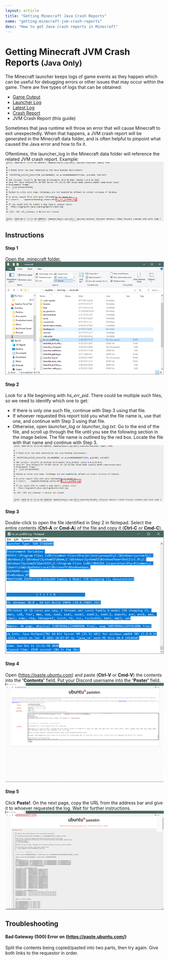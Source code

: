 ```yaml
---
layout: article
title: "Getting Minecraft Java Crash Reports"
name: "getting-minecraft-jvm-crash-reports"
desc: "How to get Java crash reports in Minecraft"
---
```


# Getting Minecraft JVM Crash Reports <small>(Java Only)</small>

The Minecraft launcher keeps logs of game events as they happen which can be useful for debugging errors or other issues that may occur within the game. There are five types of logs that can be obtained:

* [Game Output](/help/guides/getting-minecraft-game-output-log/)
* [Launcher Log](/help/guides/getting-minecraft-launcher-log/)
* [Latest Log](/help/guides/getting-minecraft-latest-log/)
* [Crash Report](/help/guides/getting-minecraft-crash-report/)
* JVM Crash Report (this guide)

Sometimes that java runtime will throw an error that will cause Minecraft to exit unexpectedly. When that happens, a JVM crash report will be generated in the Minecraft data folder, and is often helpful to pinpoint what caused the Java error and how to fix it.

Oftentimes, the launcher_log in the Minecraft data folder will reference the related JVM crash report. Example:
![Launcher Log section referencing JVM crash report file name](/static/images/help/guides/getting-minecraft-jvm-crash-report/launcher_log-hs_err.png)

## Instructions

#### Step 1

[Open the .minecraft folder.](/help/finding-minecraft-data-folder/)
![Minecraft data folder](/static/images/help/guides/getting-minecraft-jvm-crash-report/minecraft-folder-hs_err.png)

#### Step 2

Look for a file beginning with *hs_err_pid*. There could be multiple such files, so we need to idenitfy which one to get:
* If there is only one such file, continue with Step 3 using that file.
* If whoever requested this report told you what the file name is, use that one, and continue with Step 3 using that file.
* Otherwise, open *launcher_log* or *launcher_log.txt*. Go to the end of the file, and scroll up through the file until you see the following section in the image below. The file name is outlined by the red box. Locate the file with that name and continue with Step 3.
![Minecraft data folder with hs_err file highlighted](/static/images/help/guides/getting-minecraft-jvm-crash-report/launcher_log-hs_err.png)

#### Step 3

Double-click to open the file identified in Step 2 in Notepad. Select the entire contents (**Ctrl-A** or **Cmd-A**) of the file and copy it (**Ctrl-C** or **Cmd-C**).
![JVM crash report open in Notepad with all text selected](/static/images/help/guides/getting-minecraft-jvm-crash-report/hs_err-selectall.png) 

#### Step 4

Open (https://paste.ubuntu.com) and paste (**Ctrl-V** or **Cmd-V**) the contents into the **'Contents'** field. Put your Discord username into the **'Poster'** field.
![Ubuntu Pastebin site with data pasted](/static/images/help/guides/getting-minecraft-jvm-crash-report/ubuntu-hs_err.png)

#### Step 5

Click **Paste!**. On the next page, copy the URL from the address bar and give it to whoever requested the log. Wait for further instructions.
![Ubuntu Pastebin site with data pasted and showing URL](/static/images/help/guides/getting-minecraft-jvm-crash-report/ubuntu-hs_err-url.png)

## Troubleshooting

#### Bad Gateway (500) Error on (https://paste.ubuntu.com/)

Split the contents being copied/pasted into two parts, then try again. Give both links to the requestor in order.